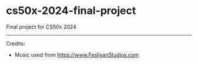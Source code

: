 # cs50x-2024-final-project
Final project for CS50x 2024

---

Credits:
- Music used from https://www.FesliyanStudios.com